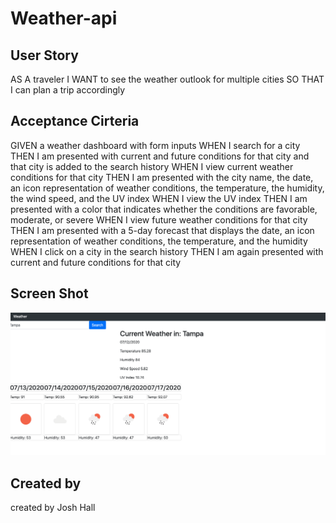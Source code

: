 # Weather-api

## User Story
AS A traveler
I WANT to see the weather outlook for multiple cities
SO THAT I can plan a trip accordingly

## Acceptance Cirteria

GIVEN a weather dashboard with form inputs
WHEN I search for a city
THEN I am presented with current and future conditions for that city and that city is added to the search history
WHEN I view current weather conditions for that city
THEN I am presented with the city name, the date, an icon representation of weather conditions, the temperature, the humidity, the wind speed, and the UV index
WHEN I view the UV index
THEN I am presented with a color that indicates whether the conditions are favorable, moderate, or severe
WHEN I view future weather conditions for that city
THEN I am presented with a 5-day forecast that displays the date, an icon representation of weather conditions, the temperature, and the humidity
WHEN I click on a city in the search history
THEN I am again presented with current and future conditions for that city

## Screen Shot
![Image](https://github.com/jahallb1/weather-api/blob/master/assets/Screen%20Shot%202020-07-12%20at%209.53.02%20PM.png)

## Created by
created by Josh Hall
